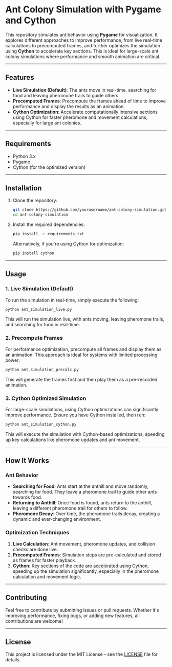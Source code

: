 
# Ant Colony Simulation with Pygame and Cython

This repository simulates ant behavior using **Pygame** for visualization. It explores different approaches to improve performance, from live real-time calculations to precomputed frames, and further optimizes the simulation using **Cython** to accelerate key sections. This is ideal for large-scale ant colony simulations where performance and smooth animation are critical.

---

## Features

- **Live Simulation (Default)**: The ants move in real-time, searching for food and leaving pheromone trails to guide others.
- **Precomputed Frames**: Precompute the frames ahead of time to improve performance and display the results as an animation.
- **Cython Optimization**: Accelerate computationally intensive sections using Cython for faster pheromone and movement calculations, especially for large ant colonies.

---

## Requirements

- Python 3.x
- Pygame
- Cython (for the optimized version)

---

## Installation

1. Clone the repository:

   ```bash
   git clone https://github.com/yourusername/ant-colony-simulation.git
   cd ant-colony-simulation
   ```

2. Install the required dependencies:

   ```bash
   pip install -r requirements.txt
   ```

   Alternatively, if you're using Cython for optimization:

   ```bash
   pip install cython
   ```

---

## Usage

### 1. Live Simulation (Default)

To run the simulation in real-time, simply execute the following:

```bash
python ant_simulation_live.py
```

This will run the simulation live, with ants moving, leaving pheromone trails, and searching for food in real-time.

### 2. Precompute Frames

For performance optimization, precompute all frames and display them as an animation. This approach is ideal for systems with limited processing power:

```bash
python ant_simulation_precalc.py
```

This will generate the frames first and then play them as a pre-recorded animation.

### 3. Cython Optimized Simulation

For large-scale simulations, using Cython optimizations can significantly improve performance. Ensure you have Cython installed, then run:

```bash
python ant_simulation_cython.py
```

This will execute the simulation with Cython-based optimizations, speeding up key calculations like pheromone updates and ant movement.

---

## How It Works

### Ant Behavior

- **Searching for Food**: Ants start at the anthill and move randomly, searching for food. They leave a pheromone trail to guide other ants towards food.
- **Returning to Anthill**: Once food is found, ants return to the anthill, leaving a different pheromone trail for others to follow.
- **Pheromone Decay**: Over time, the pheromone trails decay, creating a dynamic and ever-changing environment.

### Optimization Techniques

1. **Live Calculation**: Ant movement, pheromone updates, and collision checks are done live.
2. **Precomputed Frames**: Simulation steps are pre-calculated and stored as frames for faster playback.
3. **Cython**: Key sections of the code are accelerated using Cython, speeding up the simulation significantly, especially in the pheromone calculation and movement logic.

---

## Contributing

Feel free to contribute by submitting issues or pull requests. Whether it's improving performance, fixing bugs, or adding new features, all contributions are welcome!

---

## License

This project is licensed under the MIT License - see the [LICENSE](LICENSE) file for details.
